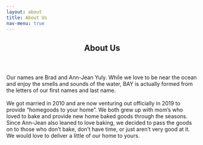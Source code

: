 ```yaml
---
layout: about
title: About Us
nav-menu: true
---
```



<!-- Main -->
<div id="main">

<!-- One -->
<section id="one">
	<div class="inner">
		<header class="major">
			<h1>About Us</h1>
		</header>
		<p>Our names are Brad and Ann-Jean Yuly. While we love to be near the ocean and enjoy the smells and sounds of the water, BAY is actually formed from the letters of our first names and last name. <br />
			<br />
			We got married in 2010 and are now venturing out officially in 2019 to provide “homegoods to your home”. We both grew up with mom’s who loved to bake and provide new home baked goods through the seasons. Since Ann-Jean also leaned to love baking, we decided to pass the goods on to those who don’t bake, don’t have time, or just aren’t very good at it. We would love to deliver a little of our home to yours.</p>
	</div>
</section>





<!-- Main -->
<!--<div id="main" class="alt">

<!-- One -->
<!--<section id="one">
	<div class="inner">
		<header class="major">
			<h1>About Us</h1>
		</header>
	
	
<!-- Content -->
<!--<h2 id="content">Sample Content</h2>
<p>This is just sample text to test visibility.</p>

<!--</div>
</section>

</div>
